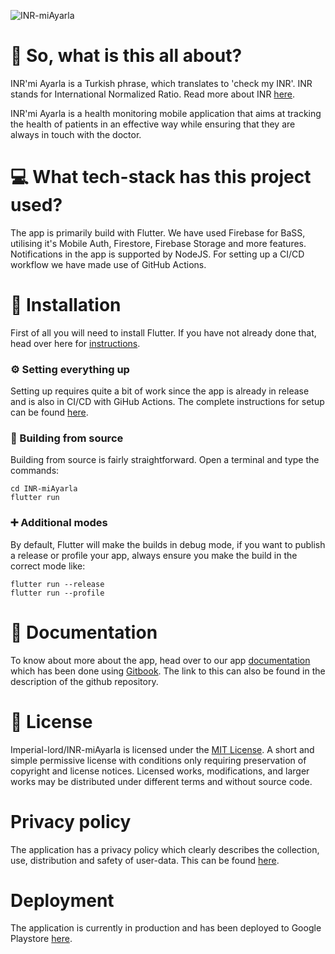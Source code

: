 ![INR-miAyarla](https://socialify.git.ci/Imperial-lord/INR-miAyarla/image?description=1&forks=1&issues=1&language=1&logo=https%3A%2F%2Fi.ibb.co%2FLN23p27%2Fblood-drop.png&pulls=1&stargazers=1&theme=Light)

# 🙋 So, what is this all about? 
INR'mi Ayarla is a Turkish phrase, which translates to 'check my INR'.     INR stands for International Normalized Ratio. Read more about INR [here](https://www.urmc.rochester.edu/encyclopedia/content.aspx?contenttypeid=167&contentid=international_normalized_ratio).

INR'mi Ayarla is a health monitoring mobile application that aims at tracking the health of patients in an effective way while ensuring that they are always in touch with the doctor.

# 💻 What tech-stack has this project used?
The app is primarily build with Flutter. We have used Firebase for BaSS, utilising it's Mobile Auth, Firestore, Firebase Storage and more features. Notifications in the app is supported by NodeJS. For setting up a CI/CD workflow we have made use of GitHub Actions.

# 🔧 Installation
First of all you will need to install Flutter. If you have not already done that, head over here for [instructions](https://flutter.dev/docs/get-started/install).

### ⚙️ Setting everything up
Setting up requires quite a bit of work since the app is already in release and is also in CI/CD with GiHub Actions. The complete instructions for setup can be found [here](https://inr-mi-ayarla.gitbook.io/docs/setup-instructions).

### 🧱 Building from source 
Building from source is fairly straightforward. Open a terminal and type the commands:
```
cd INR-miAyarla
flutter run
```
### ➕ Additional modes
By default, Flutter will make the builds in debug mode, if you want to publish a release or profile your app, always ensure you make the build in the correct mode like:

```
flutter run --release
flutter run --profile
```

# 📝 Documentation
To know about more about the app, head over to our app [documentation](https://inr-mi-ayarla.gitbook.io/docs/) which has been done using [Gitbook](https://www.gitbook.com/). The link to this can also be found in the description of the github repository.


# 📜 License
Imperial-lord/INR-miAyarla is licensed under the [MIT License](https://github.com/Imperial-lord/INR-miAyarla/blob/main/LICENSE).
A short and simple permissive license with conditions only requiring preservation of copyright and license notices. Licensed works, modifications, and larger works may be distributed under different terms and without source code.

# Privacy policy
The application has a privacy policy which clearly describes the collection, use, distribution and safety of user-data. This can be found [here](https://github.com/Imperial-lord/INR-miAyarla/blob/main/PRIVACY_POLICY.md).

# Deployment
The application is currently in production and has been deployed to Google Playstore [here](https://play.google.com/store/apps/details?id=com.meceware.inr_ayarla&hl=en_US&gl=US).
